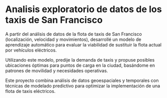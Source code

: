 # Analisis exploratorio de datos de los taxis de San Francisco
A partir del análisis de datos de la flota de taxis de San Francisco (localización, velocidad y movimientos), desarrollé un modelo de aprendizaje automático para evaluar la viabilidad de sustituir la flota actual por vehículos eléctricos. 

Utilizando este modelo, predije la demanda de taxis y propuse posibles ubicaciones óptimas para puntos de carga en la ciudad, basándome en patrones de movilidad y necesidades operativas. 

Este proyecto combina análisis de datos geoespaciales y temporales con técnicas de modelado predictivo para optimizar la implementación de una flota de taxis eléctricos.

